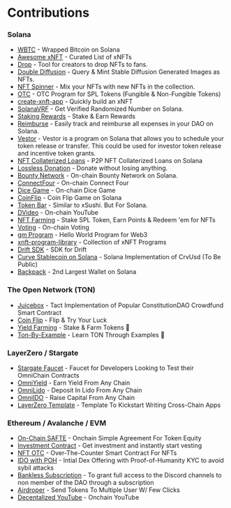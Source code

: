 # Contributions

### Solana

- [WBTC](https://github.com/Gajesh2007/wbtc_sol) - Wrapped Bitcoin on Solana
- [Awesome xNFT](https://github.com/Gajesh2007/awesome-xnft) - Curated List of xNFTs
- [Drop](https://github.com/Gajesh2007/Drop) - Tool for creators to drop NFTs to fans.
- [Double Diffusion](https://github.com/Gajesh2007/double-diffusion) - Query & Mint Stable Diffusion Generated Images as NFTs.
- [NFT Spinner](https://github.com/Gajesh2007/NFTSpinner) - Mix your NFTs with new NFTs in the collection.
- [OTC](https://github.com/Gajesh2007/OTC) - OTC Program for SPL Tokens (Fungible & Non-Fungible Tokens)
- [create-xnft-app](https://github.com/Gajesh2007/create-xnft-app) - Quickly build an xNFT
- [SolanaVRF](https://github.com/Gajesh2007/SolanaVRF) - Get Verified Randomized Number on Solana.
- [Staking Rewards](https://github.com/Gajesh2007/staking-rewards) - Stake & Earn Rewards
- [Reimburse](https://github.com/Gajesh2007/Reimburse) - Easily track and reimburse all expenses in your DAO on Solana.
- [Vestor](https://github.com/Gajesh2007/Vestor) - Vestor is a program on Solana that allows you to schedule your token release or transfer. This could be used for investor token release and incentive token grants.
- [NFT Collaterized Loans](https://github.com/Gajesh2007/NFTCollaterizedLoans) - P2P NFT Collaterized Loans on Solana
- [Lossless Donation](https://github.com/Gajesh2007/LosslessDonation) - Donate without losing anything.
- [Bounty Network](https://github.com/Gajesh2007/BountyNetwork) - On-chain Bounty Network on Solana.
- [ConnectFour](https://github.com/Gajesh2007/ConnectFour) - On-chain Connect Four
- [Dice Game](https://github.com/Gajesh2007/DiceGame_Solana) - On-chain Dice Game
- [CoinFlip](https://github.com/Gajesh2007/CoinFlip_Solana) - Coin Flip Game on Solana
- [Token Bar](https://github.com/Gajesh2007/TokenBarSolana) - Similar to xSushi. But For Solana.
- [DVideo](https://github.com/Gajesh2007/DVideo-Solana) - On-chain YouTube
- [NFT Farming](https://github.com/Gajesh2007/NFT-Farming) - Stake SPL Token, Earn Points & Redeem 'em for NFTs
- [Voting](https://github.com/Gajesh2007/Voting) - On-chain Voting
- [gm Program](https://github.com/Gajesh2007/gmProgram) - Hello World Program for Web3
- [xnft-program-library](https://github.com/Gajesh2007/xnft-program-library) - Collection of xNFT Programs
- [Drift SDK](https://github.com/Gajesh2007/DriftRust) - SDK for Drift
- [Curve Stablecoin on Solana](https://github.com/Gajesh2007/stablecoin_sol) - Solana Implementation of CrvUsd (To Be Public)
- [Backpack](https://github.com/Gajesh2007/backpack) - 2nd Largest Wallet on Solana

### The Open Network (TON)

- [Juicebox](https://github.com/Gajesh2007/Juicebox_TON) - Tact Implementation of Popular ConstitutionDAO Crowdfund Smart Contract
- [Coin Flip](https://github.com/Gajesh2007/CoinFlip_TON) - Flip & Try Your Luck
- [Yield Farming](https://github.com/Gajesh2007/MasterChef) - Stake & Farm Tokens 💸
- [Ton-By-Example](https://github.com/Gajesh2007/ton-by-example) - Learn TON Through Examples 🧠

### LayerZero / Stargate

- [Stargate Faucet](https://github.com/Gajesh2007/Stargate_Faucet) - Faucet for Developers Looking to Test their OmniChain Contracts
- [OmniYield](https://github.com/Gajesh2007/OmniYield) - Earn Yield From Any Chain
- [OmniLido](https://github.com/Gajesh2007/OmniLido) - Deposit In Lido From Any Chain
- [OmniIDO](https://github.com/Gajesh2007/OmniIDO) - Raise Capital From Any Chain
- [LayerZero Template](https://github.com/Gajesh2007/layerzero-template) - Template To Kickstart Writing Cross-Chain Apps

### Ethereum / Avalanche / EVM

- [On-Chain SAFTE](https://github.com/Gajesh2007/onchain-safte) - Onchain Simple Agreement For Token Equity
- [Investment Contract](https://github.com/Gajesh2007/InvestmentContract) - Get investment and instantly start vesting
- [NFT OTC](https://github.com/Gajesh2007/NFT_OTC) - Over-The-Counter Smart Contract For NFTs
- [IDO with POH](https://github.com/Gajesh2007/IDOwithPOH) - Intial Dex Offering with Proof-of-Humanity KYC to avoid sybil attacks
- [Bankless Subscription](https://github.com/Gajesh2007/BanklessSubscription) - To grant full access to the Discord channels to non member of the DAO through a subscription
- [Airdroper](https://github.com/Gajesh2007/airdroper) - Send Tokens To Multiple User W/ Few Clicks
- [Decentalized YouTube](https://github.com/Gajesh2007/blocktube) - Onchain YouTube
